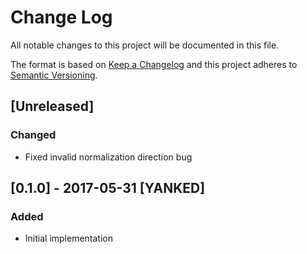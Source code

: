 # Change Log
All notable changes to this project will be documented in this file.

The format is based on [Keep a Changelog](http://keepachangelog.com/)
and this project adheres to [Semantic Versioning](http://semver.org/).

## [Unreleased]
### Changed
- Fixed invalid normalization direction bug

## [0.1.0] - 2017-05-31 [YANKED]
### Added
- Initial implementation